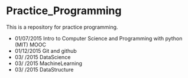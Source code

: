 # Practice_Programming
This is a repository for practice programming.

* 01/07/2015 Intro to Computer Science and Programming with python (MIT) MOOC
* 01/12/2015 Git and github
* 03/  /2015 DataScience 
* 03/  /2015 MachineLearning
* 03/  /2015 DataStructure
